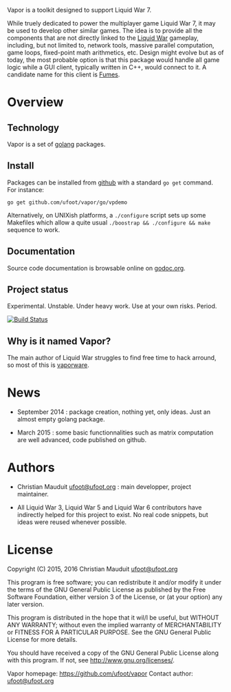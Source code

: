 Vapor is a toolkit designed to support Liquid War 7.

While truely dedicated to power the multiplayer game Liquid War 7, it
may be used to develop other similar games. The idea is to provide all
the components that are not directly linked to the
[Liquid War](http://www.ufoot.org/liquidwar) gameplay, including, but not
limited to, network tools, massive parallel computation, game loops,
fixed-point math arithmetics, etc.  Design might evolve but as of
today, the most probable option is that this package would handle all
game logic while a GUI client, typically written in C++, would connect
to it.  A candidate name for this client is
[Fumes](https://github.com/ufoot/fumes).

Overview
========

Technology
----------

Vapor is a set of [golang](http://golang.org/) packages.

Install
-------

Packages can be installed from [github](https://github.com/ufoot/vapor)
with a standard `go get` command. For instance:

`go get github.com/ufoot/vapor/go/vpdemo`

Alternatively, on UNIXish platforms, a `./configure` script sets
up some Makefiles which allow a quite usual `./boostrap && ./configure && make`
sequence to work. 

Documentation
-------------

Source code documentation is browsable online 
on [godoc.org](http://godoc.org/github.com/ufoot/vapor/go).

Project status
--------------

Experimental. Unstable. Under heavy work. Use at your own risks. Period.

[![Build Status](https://travis-ci.org/ufoot/vapor.svg?branch=master)](https://travis-ci.org/ufoot/vapor/branches)

Why is it named Vapor?
----------------------

The main author of Liquid War struggles to find free time to hack arround,
so most of this is [vaporware](https://en.wikipedia.org/wiki/Vaporware).

News
====

* September 2014 : package creation, nothing yet, only ideas.
  Just an almost empty golang package.

* March 2015 : some basic functionnalities such as matrix computation
  are well advanced, code published on github.

Authors
=======

* Christian Mauduit <ufoot@ufoot.org> : main developper, project
  maintainer.

* All Liquid War 3, Liquid War 5 and Liquid War 6 contributors have
  indirectly helped for this project to exist. No real code snippets,
  but ideas were reused whenever possible.

License
=======

Copyright (C)  2015, 2016  Christian Mauduit <ufoot@ufoot.org>

This program is free software; you can redistribute it and/or modify
it under the terms of the GNU General Public License as published by
the Free Software Foundation, either version 3 of the License, or
(at your option) any later version.

This program is distributed in the hope that it wil/l be useful,
but WITHOUT ANY WARRANTY; without even the implied warranty of
MERCHANTABILITY or FITNESS FOR A PARTICULAR PURPOSE.  See the
GNU General Public License for more details.

You should have received a copy of the GNU General Public License
along with this program.  If not, see <http://www.gnu.org/licenses/>.

Vapor homepage: https://github.com/ufoot/vapor
Contact author: ufoot@ufoot.org



